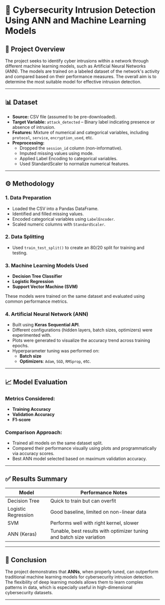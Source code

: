 # 🧠 Cybersecurity Intrusion Detection Using ANN and Machine Learning Models

## 📁 Project Overview

The project seeks to identify cyber intrusions within a network through different machine learning models, such as Artificial Neural Networks (ANN). The models are trained on a labeled dataset of the network's activity and compared based on their performance measures. The overall aim is to determine the most suitable model for effective intrusion detection.

---

## 📊 Dataset

- **Source:** CSV file (assumed to be pre-downloaded).
- **Target Variable:** `attack_detected` – Binary label indicating presence or absence of intrusion.
- **Features:** Mixture of numerical and categorical variables, including `protocol`, `service`, `encryption_used`, etc.
- **Preprocessing:**
  - Dropped the `session_id` column (non-informative).
  - Imputed missing values using mode.
  - Applied Label Encoding to categorical variables.
  - Used StandardScaler to normalize numerical features.

---

## ⚙️ Methodology

### 1. **Data Preparation**
- Loaded the CSV into a Pandas DataFrame.
- Identified and filled missing values.
- Encoded categorical variables using `LabelEncoder`.
- Scaled numeric columns with `StandardScaler`.

### 2. **Data Splitting**
- Used `train_test_split()` to create an 80/20 split for training and testing.

### 3. **Machine Learning Models Used**
- **Decision Tree Classifier**
- **Logistic Regression**
- **Support Vector Machine (SVM)**

These models were trained on the same dataset and evaluated using common performance metrics.

### 4. **Artificial Neural Network (ANN)**
- Built using **Keras Sequential API**.
- Different configurations (hidden layers, batch sizes, optimizers) were experimented with.
- Plots were generated to visualize the accuracy trend across training epochs.
- Hyperparameter tuning was performed on:
  - **Batch size**
  - **Optimizers**: `Adam`, `SGD`, `RMSprop`, etc.

---

## 📈 Model Evaluation

### Metrics Considered:
- **Training Accuracy**
- **Validation Accuracy**
- **F1-score**

### Comparison Approach:
- Trained all models on the same dataset split.
- Compared their performance visually using plots and programmatically via accuracy scores.
- Best ANN model selected based on maximum validation accuracy.

---

## ✅ Results Summary

| Model               | Performance Notes                         |
|---------------------|-------------------------------------------|
| Decision Tree       | Quick to train but can overfit            |
| Logistic Regression | Good baseline, limited on non-linear data |
| SVM                 | Performs well with right kernel, slower   |
| ANN (Keras)         | Tunable, best results with optimizer tuning and batch size variation |

---

## 📌 Conclusion

The project demonstrates that **ANNs**, when properly tuned, can outperform traditional machine learning models for cybersecurity intrusion detection. The flexibility of deep learning models allows them to learn complex patterns in data, which is especially useful in high-dimensional cybersecurity datasets.

---
